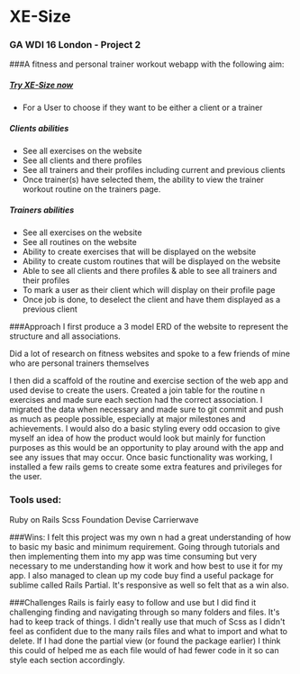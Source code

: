 # XE-Size

### GA WDI 16 London - Project 2

###A fitness and personal trainer workout webapp with the following aim:

##### [Try XE-Size now](https://xe-size.herokuapp.com/)

* For a User to choose if they want to be either a client or a trainer

##### Clients abilities 
* See all exercises on the website 
* See all clients and there profiles
* See all trainers and their profiles including current and previous clients
* Once trainer(s) have selected them, the ability to view the trainer workout routine on the trainers page. 

##### Trainers abilities 
* See all exercises on the website
* See all routines on the website
* Ability to create exercises that will be displayed on the website 
* Ability to create custom routines that will be displayed on the website
* Able to see all clients and there profiles
& able to see all trainers and their profiles 
* To mark a user as their client which will display on their profile page
* Once job is done, to deselect the client and have them displayed as a previous client

###Approach 
I first produce a 3 model ERD of the website to represent the structure and all associations.

Did a lot of research on fitness websites and spoke to a few friends of mine who are personal trainers themselves

I then did a scaffold of the routine and exercise section of the web app and used devise to create the users. Created a join table for the routine n exercises and made sure each section had the correct association. I migrated the data when necessary and made sure to git commit and push as much as people possible, especially at major milestones and achievements. I would also do a basic styling every odd occasion to give myself an idea of how the product would look but mainly for function purposes as this would be an opportunity to play around with the app and see any issues that may occur. Once basic functionality was working, I installed a few rails gems to create some extra features and privileges for the user. 

### Tools used:
Ruby on Rails 
Scss
Foundation
Devise
Carrierwave


###Wins:
I felt this project was my own n had a great understanding of how to basic my basic and minimum requirement. Going through tutorials and then implementing them into my app was time consuming but very necessary to me understanding how it work and how best to use it for my app. I also managed to clean up my code buy find a useful package for sublime called Rails Partial. It's responsive as well so felt that as a win also. 

###Challenges 
Rails is fairly easy to follow and use but I did find it challenging finding and navigating through so many folders and files. It's had to keep track of things. I didn't really use that much of Scss as I didn't feel as confident  due to the many rails files and what to import and what to delete. If I had done the partial view (or found the package earlier) I think this could of helped me as each file would of had fewer code in it so can style each section accordingly. 

